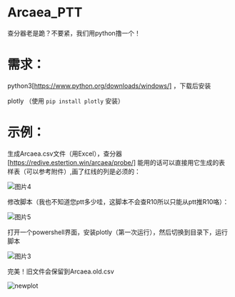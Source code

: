 # Arcaea_PTT
查分器老是跪？不要紧，我们用python撸一个！

# 需求：
python3[https://www.python.org/downloads/windows/] ，下载后安装

plotly  （使用 `pip install plotly` 安装）

# 示例：
生成Arcaea.csv文件（用Excel），查分器[https://redive.estertion.win/arcaea/probe/] 能用的话可以直接用它生成的表
样表（可以参考附件）,画了红线的列是必须的：


![图片4](https://user-images.githubusercontent.com/20188476/145941453-44dde794-7d8d-4b32-8f38-a0f13ca598fa.png)


修改脚本（我也不知道您ptt多少哇，这脚本不会查R10所以只能从ptt推R10咯）：


![图片5](https://user-images.githubusercontent.com/20188476/145941913-aef68ef4-571f-4952-a2cb-0251d2041d39.png)


打开一个powershell界面，安装plotly（第一次运行），然后切换到目录下，运行脚本


![图片3](https://user-images.githubusercontent.com/20188476/145941012-d9768bfc-45d3-490c-9fbe-8111a7bbd083.jpg)


完美！旧文件会保留到Arcaea.old.csv


![newplot](https://user-images.githubusercontent.com/20188476/145942399-0086bb66-376b-4809-ae4c-e67617d73d99.png)





